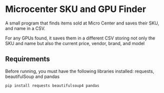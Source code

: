 # Microcenter SKU and GPU Finder
A small program that finds items sold at Micro Center and saves their SKU, and name in a CSV.

For any GPUs found, it saves them in a different CSV storing not only the SKU and name but also the current price, vendor, brand, and model 

## Requirements
Before running, you must have the following libraries installed:
requests, beautifulSoup and pandas 

```bash
pip install requests beautifulsoup4 pandas
